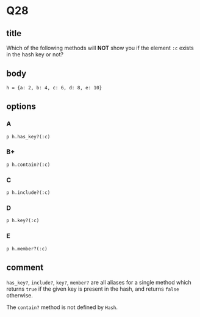 # Q28

## title

Which of the following methods will **NOT** show you if the element `:c` exists in the hash key or not?

## body

```
h = {a: 2, b: 4, c: 6, d: 8, e: 10}
```

## options

### A

`p h.has_key?(:c)`

### B+

`p h.contain?(:c)`

### C

`p h.include?(:c)`

### D

`p h.key?(:c)`

### E

`p h.member?(:c)`

## comment

`has_key?`, `include?`, `key?`, `member?` are all aliases for a single method which returns `true` if the given key is present in the hash, and returns `false` otherwise.

The `contain?` method is not defined by `Hash`.
